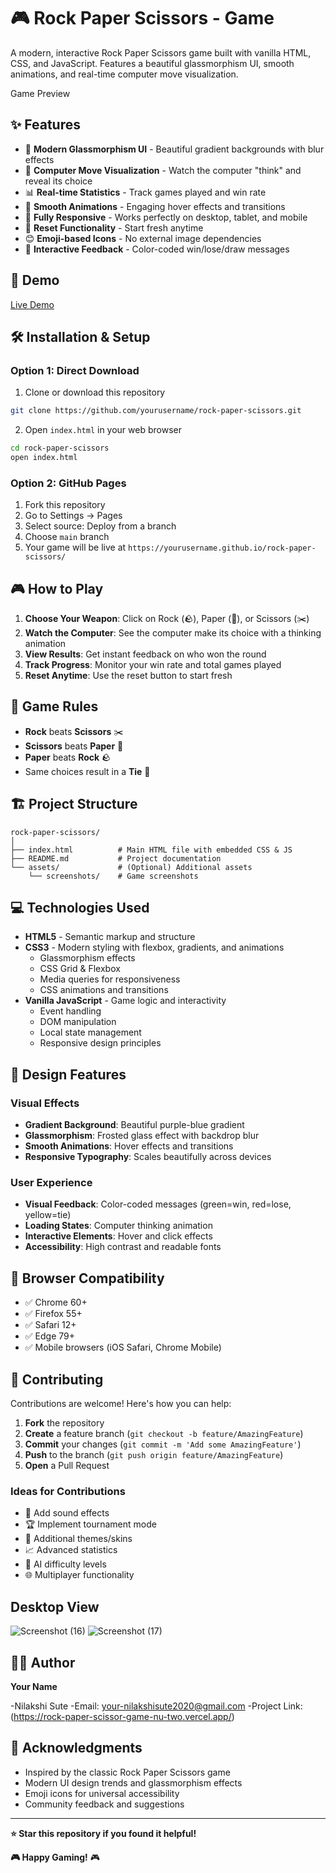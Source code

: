 # 🎮 Rock Paper Scissors - Game

A modern, interactive Rock Paper Scissors game built with vanilla HTML, CSS, and JavaScript. Features a beautiful glassmorphism UI, smooth animations, and real-time computer move visualization.

Game Preview

## ✨ Features

- 🎨 **Modern Glassmorphism UI** - Beautiful gradient backgrounds with blur effects
- 🤖 **Computer Move Visualization** - Watch the computer "think" and reveal its choice
- 📊 **Real-time Statistics** - Track games played and win rate
- 🎯 **Smooth Animations** - Engaging hover effects and transitions
- 📱 **Fully Responsive** - Works perfectly on desktop, tablet, and mobile
- 🔄 **Reset Functionality** - Start fresh anytime
- 😊 **Emoji-based Icons** - No external image dependencies
- 🎪 **Interactive Feedback** - Color-coded win/lose/draw messages

## 🚀 Demo

[Live Demo](https://rock-paper-scissor-game-nu-two.vercel.app/) 

## 🛠️ Installation & Setup

### Option 1: Direct Download
1. Clone or download this repository
```bash
git clone https://github.com/yourusername/rock-paper-scissors.git
```

2. Open `index.html` in your web browser
```bash
cd rock-paper-scissors
open index.html
```

### Option 2: GitHub Pages
1. Fork this repository
2. Go to Settings → Pages
3. Select source: Deploy from a branch
4. Choose `main` branch
5. Your game will be live at `https://yourusername.github.io/rock-paper-scissors/`

## 🎮 How to Play

1. **Choose Your Weapon**: Click on Rock (🪨), Paper (📄), or Scissors (✂️)
2. **Watch the Computer**: See the computer make its choice with a thinking animation
3. **View Results**: Get instant feedback on who won the round
4. **Track Progress**: Monitor your win rate and total games played
5. **Reset Anytime**: Use the reset button to start fresh

## 🎯 Game Rules

- **Rock** beats **Scissors** ✂️
- **Scissors** beats **Paper** 📄  
- **Paper** beats **Rock** 🪨
- Same choices result in a **Tie** 🤝

## 🏗️ Project Structure

```
rock-paper-scissors/
│
├── index.html          # Main HTML file with embedded CSS & JS
├── README.md           # Project documentation
└── assets/             # (Optional) Additional assets
    └── screenshots/    # Game screenshots
```

## 💻 Technologies Used

- **HTML5** - Semantic markup and structure
- **CSS3** - Modern styling with flexbox, gradients, and animations
  - Glassmorphism effects
  - CSS Grid & Flexbox
  - Media queries for responsiveness
  - CSS animations and transitions
- **Vanilla JavaScript** - Game logic and interactivity
  - Event handling
  - DOM manipulation
  - Local state management
  - Responsive design principles

## 🎨 Design Features

### Visual Effects
- **Gradient Background**: Beautiful purple-blue gradient
- **Glassmorphism**: Frosted glass effect with backdrop blur
- **Smooth Animations**: Hover effects and transitions
- **Responsive Typography**: Scales beautifully across devices

### User Experience
- **Visual Feedback**: Color-coded messages (green=win, red=lose, yellow=tie)
- **Loading States**: Computer thinking animation
- **Interactive Elements**: Hover and click effects
- **Accessibility**: High contrast and readable fonts

## 📱 Browser Compatibility

- ✅ Chrome 60+
- ✅ Firefox 55+  
- ✅ Safari 12+
- ✅ Edge 79+
- ✅ Mobile browsers (iOS Safari, Chrome Mobile)

## 🤝 Contributing

Contributions are welcome! Here's how you can help:

1. **Fork** the repository
2. **Create** a feature branch (`git checkout -b feature/AmazingFeature`)
3. **Commit** your changes (`git commit -m 'Add some AmazingFeature'`)
4. **Push** to the branch (`git push origin feature/AmazingFeature`)
5. **Open** a Pull Request

### Ideas for Contributions
- 🎵 Add sound effects
- 🏆 Implement tournament mode
- 🎨 Additional themes/skins
- 📈 Advanced statistics
- 🤖 AI difficulty levels
- 🌐 Multiplayer functionality

## Desktop View

![Screenshot (16)](https://github.com/user-attachments/assets/de3fc5d0-d564-47e5-b467-6906a1b4a29e)
![Screenshot (17)](https://github.com/user-attachments/assets/5bb93cac-821d-4dfe-8180-3f53bfe14be8)


## 👨‍💻 Author

**Your Name**

-Nilakshi Sute
-Email: your-nilakshisute2020@gmail.com
-Project Link:(https://rock-paper-scissor-game-nu-two.vercel.app/)

## 🙏 Acknowledgments

- Inspired by the classic Rock Paper Scissors game
- Modern UI design trends and glassmorphism effects
- Emoji icons for universal accessibility
- Community feedback and suggestions
---

**⭐ Star this repository if you found it helpful!**

**🎮 Happy Gaming!** 🎮

